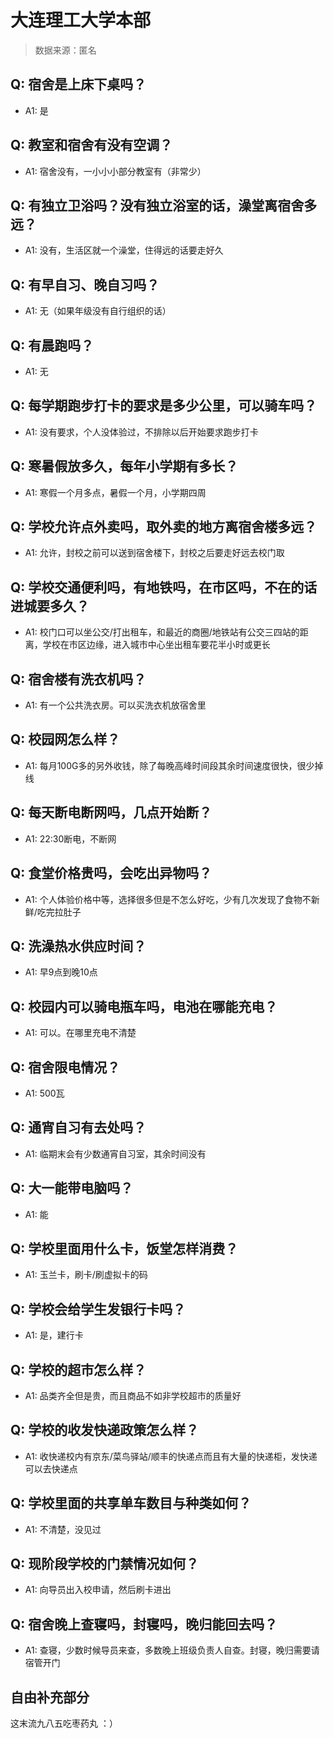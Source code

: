 # 大连理工大学本部

> 数据来源：匿名

## Q: 宿舍是上床下桌吗？

- A1: 是

## Q: 教室和宿舍有没有空调？

- A1: 宿舍没有，一小小小部分教室有（非常少）

## Q: 有独立卫浴吗？没有独立浴室的话，澡堂离宿舍多远？

- A1: 没有，生活区就一个澡堂，住得远的话要走好久

## Q: 有早自习、晚自习吗？

- A1: 无（如果年级没有自行组织的话）

## Q: 有晨跑吗？

- A1: 无

## Q: 每学期跑步打卡的要求是多少公里，可以骑车吗？

- A1: 没有要求，个人没体验过，不排除以后开始要求跑步打卡

## Q: 寒暑假放多久，每年小学期有多长？

- A1: 寒假一个月多点，暑假一个月，小学期四周

## Q: 学校允许点外卖吗，取外卖的地方离宿舍楼多远？

- A1: 允许，封校之前可以送到宿舍楼下，封校之后要走好远去校门取

## Q: 学校交通便利吗，有地铁吗，在市区吗，不在的话进城要多久？

- A1: 校门口可以坐公交/打出租车，和最近的商圈/地铁站有公交三四站的距离，学校在市区边缘，进入城市中心坐出租车要花半小时或更长

## Q: 宿舍楼有洗衣机吗？

- A1: 有一个公共洗衣房。可以买洗衣机放宿舍里

## Q: 校园网怎么样？

- A1: 每月100G多的另外收钱，除了每晚高峰时间段其余时间速度很快，很少掉线

## Q: 每天断电断网吗，几点开始断？

- A1: 22:30断电，不断网

## Q: 食堂价格贵吗，会吃出异物吗？

- A1: 个人体验价格中等，选择很多但是不怎么好吃，少有几次发现了食物不新鲜/吃完拉肚子

## Q: 洗澡热水供应时间？

- A1: 早9点到晚10点

## Q: 校园内可以骑电瓶车吗，电池在哪能充电？

- A1: 可以。在哪里充电不清楚

## Q: 宿舍限电情况？

- A1: 500瓦

## Q: 通宵自习有去处吗？

- A1: 临期末会有少数通宵自习室，其余时间没有

## Q: 大一能带电脑吗？

- A1: 能

## Q: 学校里面用什么卡，饭堂怎样消费？

- A1: 玉兰卡，刷卡/刷虚拟卡的码

## Q: 学校会给学生发银行卡吗？

- A1: 是，建行卡

## Q: 学校的超市怎么样？

- A1: 品类齐全但是贵，而且商品不如非学校超市的质量好

## Q: 学校的收发快递政策怎么样？

- A1: 收快递校内有京东/菜鸟驿站/顺丰的快递点而且有大量的快递柜，发快递可以去快递点

## Q: 学校里面的共享单车数目与种类如何？

- A1: 不清楚，没见过

## Q: 现阶段学校的门禁情况如何？

- A1: 向导员出入校申请，然后刷卡进出

## Q: 宿舍晚上查寝吗，封寝吗，晚归能回去吗？

- A1: 查寝，少数时候导员来查，多数晚上班级负责人自查。封寝，晚归需要请宿管开门

## 自由补充部分

这末流九八五吃枣药丸 ：）